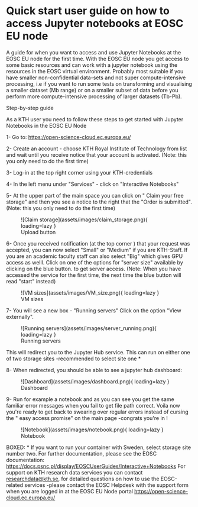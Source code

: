 # Quick start user guide on how to access Jupyter notebooks at EOSC EU node

A guide for when you want to access and use Jupyter Notebooks at the EOSC EU node for the first time. With the EOSC EU node you get access to some basic resources and can work with a jupyter notebook using the resources in the EOSC virtual environment. Probably most suitable if you have smaller non-confidential data-sets and not super compute-intensive processing, i.e if you want to run some tests on transforming and visualising a smaller dataset (Mb range) or on a smaller subset of data before you perform more compute-intensive processing of larger datasets (Tb-Pb).

Step-by-step guide

As a KTH user you need to follow these steps to get started with Jupyter Notebooks in the EOSC EU Node

1- Go to:  https://open-science-cloud.ec.europa.eu/

2- Create an account - choose KTH Royal Institute of Technology from list and wait until you receive notice that your account is activated. (Note: this you only need to do the first time)

3- Log-in at the top right corner using your KTH-credentials

4- In the left menu under "Services" - click on "Interactive Notebooks"

5- At the upper part of the main space you can click on " Claim your free storage" and then you see a notice to the right that the "Order is submitted". (Note: this you only need to do the first time)

<figure markdown="span">
    ![Claim storage](assets/images/claim_storage.png){ loading=lazy }
<figcaption>Upload button</figcaption>
</figure>

6- Once you received notification (at the top corner ) that your request was accepted, you can now select "Small" or "Medium" if you are KTH-Staff. If you are an academic faculty staff can also select "Big" which gives GPU access as welll. Click on one of the options for "server size" available by clicking on the blue button.  to get server access. (Note:  When you have accessed the service for the first time, the next time the blue button will read "start" instead)

<figure markdown="span">
    ![VM sizes](assets/images/VM_size.png){ loading=lazy }
<figcaption>VM sizes</figcaption>
</figure>

7- You will see a new box - "Running servers" Click on the option "View externally".

<figure markdown="span">
    ![Running servers](assets/images/server_running.png){ loading=lazy }
<figcaption>Running servers</figcaption>
</figure>

This will redirect you to the Jupyter Hub service. This can run on either one of two storage sites -recommended to select site one *


8- When redirected, you should be able to see a jupyter hub dashboard:

<figure markdown="span">
    ![Dashboard](assets/images/dashboard.png){ loading=lazy }
<figcaption>Dashboard</figcaption>
</figure>

9- Run for example a notebook and as you can see you get the same familiar error messages when you fail to get file path correct. Voila now you're ready to get back to swearing over regular errors instead of cursing the " easy access promise" on the main page -congrats you're in !

<figure markdown="span">
    ![Notebook](assets/images/notebook.png){ loading=lazy }
<figcaption>Notebook</figcaption>
</figure>

BOXED:
     * If you want to run your container with Sweden, select storage site number two.
    For further documentation, please see the EOSC documentation: https://docs.psnc.pl/display/EOSCUserGuides/Interactive+Notebooks
    For support on KTH research data services you can contact researchdata@kth.se, for detailed questions on how to use the EOSC-related services -please contact the EOSC Helpdesk with the support form when you are logged in at the EOSC EU Node portal https://open-science-cloud.ec.europa.eu/